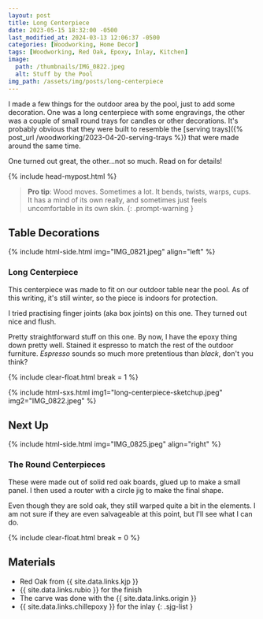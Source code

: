 ```yaml
---
layout: post
title: Long Centerpiece
date: 2023-05-15 18:32:00 -0500
last_modified_at: 2024-03-13 12:06:37 -0500
categories: [Woodworking, Home Decor]
tags: [Woodworking, Red Oak, Epoxy, Inlay, Kitchen]
image:
  path: /thumbnails/IMG_0822.jpeg
  alt: Stuff by the Pool
img_path: /assets/img/posts/long-centerpiece
---
```


I made a few things for the outdoor area by the pool, just to add some decoration.  One was a long centerpiece with some engravings, the other was a couple of small round trays for candles or other decorations.  It's probably obvious that they were built to resemble the [serving trays]({% post_url /woodworking/2023-04-20-serving-trays %}) that were made around the same time.

One turned out great, the other...not so much.  Read on for details!

{% include head-mypost.html %}

> **Pro tip**: Wood moves.  Sometimes a lot.  It bends, twists, warps, cups.  It has a mind of its own really, and sometimes just feels uncomfortable in its own skin. 
{: .prompt-warning }

## Table Decorations

{% include html-side.html img="IMG_0821.jpeg" align="left" %}

### Long Center&#x200B;piece

This centerpiece was made to fit on our outdoor table near the pool.  As of this writing, it's still winter, so the piece is indoors for protection.  

I tried practising finger joints (aka box joints) on this one.  They turned out nice and flush.

Pretty straightforward stuff on this one.  By now, I have the epoxy thing down pretty well.  Stained it espresso to match the rest of the outdoor furniture.  _Espresso_ sounds so much more pretentious than _black_, don't you think?

{% include clear-float.html break = 1 %}

{% include html-sxs.html img1="long-centerpiece-sketchup.jpeg" img2="IMG_0822.jpeg" %}

## Next Up

{% include html-side.html img="IMG_0825.jpeg" align="right" %}

### The Round Center&#x200B;pieces

These were made out of solid red oak boards, glued up to make a small panel.  I then used a router with a circle jig to make the final shape.

Even though they are sold oak, they still warped quite a bit in the elements.  I am not sure if they are even salvageable at this point, but I'll see what I can do. 

{% include clear-float.html break  = 0 %}


## Materials

- Red Oak from {{ site.data.links.kjp }}
- {{ site.data.links.rubio }} for the finish
- The carve was done with the {{ site.data.links.origin }}
- {{ site.data.links.chillepoxy }} for the inlay
{: .sjg-list }
